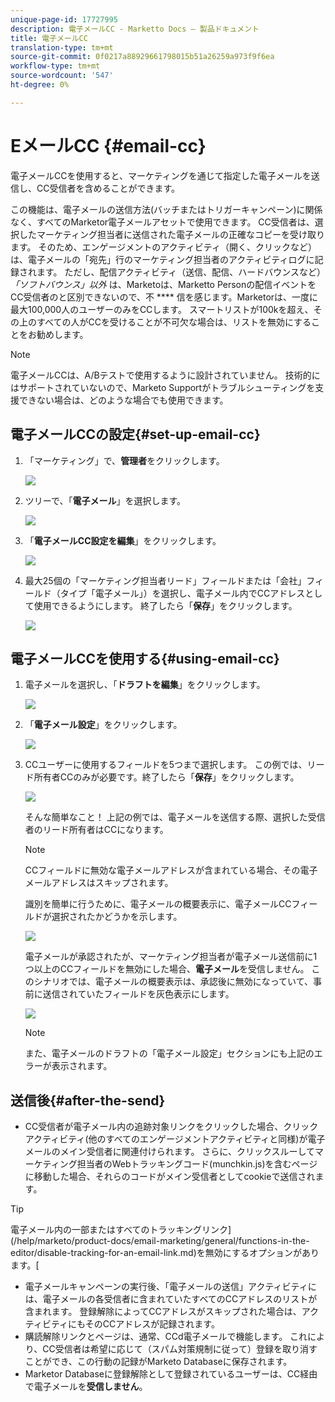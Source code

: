 ```yaml
---
unique-page-id: 17727995
description: 電子メールCC - Marketto Docs — 製品ドキュメント
title: 電子メールCC
translation-type: tm+mt
source-git-commit: 0f0217a88929661798015b51a26259a973f9f6ea
workflow-type: tm+mt
source-wordcount: '547'
ht-degree: 0%

---
```



# EメールCC {#email-cc}

電子メールCCを使用すると、マーケティングを通じて指定した電子メールを送信し、CC受信者を含めることができます。

この機能は、電子メールの送信方法(バッチまたはトリガーキャンペーン)に関係なく、すべてのMarketor電子メールアセットで使用できます。 CC受信者は、選択したマーケティング担当者に送信された電子メールの正確なコピーを受け取ります。 そのため、エンゲージメントのアクティビティ（開く、クリックなど） は、電子メールの「宛先」行のマーケティング担当者のアクティビティログに記録されます。 ただし、配信アクティビティ（送信、配信、ハードバウンスなど） _「ソフトバウンス」以外_ は、Marketoは、Marketto Personの配信イベントをCC受信者のと区別できないので、不 **** 信を感じます。Marketorは、一度に最大100,000人のユーザーのみをCCします。 スマートリストが100kを超え、その上のすべての人がCCを受けることが不可欠な場合は、リストを無効にすることをお勧めします。

>[!NOTE]
>
>電子メールCCは、A/Bテストで使用するように設計されていません。 技術的にはサポートされていないので、Marketo Supportがトラブルシューティングを支援できない場合は、どのような場合でも使用できます。

## 電子メールCCの設定{#set-up-email-cc}

1. 「マーケティング」で、**管理者**&#x200B;をクリックします。

   ![](assets/one.png)

1. ツリーで、「**電子メール**」を選択します。

   ![](assets/two.png)

1. 「**電子メールCC設定を編集**」をクリックします。

   ![](assets/three.png)

1. 最大25個の「マーケティング担当者リード」フィールドまたは「会社」フィールド（タイプ「電子メール」）を選択し、電子メール内でCCアドレスとして使用できるようにします。 終了したら「**保存**」をクリックします。

   ![](assets/four.png)

## 電子メールCCを使用する{#using-email-cc}

1. 電子メールを選択し、「**ドラフトを編集**」をクリックします。

   ![](assets/five.png)

1. 「**電子メール設定**」をクリックします。

   ![](assets/six.png)

1. CCユーザーに使用するフィールドを5つまで選択します。 この例では、リード所有者CCのみが必要です。終了したら「**保存**」をクリックします。

   ![](assets/seven.png)

   そんな簡単なこと！ 上記の例では、電子メールを送信する際、選択した受信者のリード所有者はCCになります。

   >[!NOTE]
   >
   >CCフィールドに無効な電子メールアドレスが含まれている場合、その電子メールアドレスはスキップされます。

   識別を簡単に行うために、電子メールの概要表示に、電子メールCCフィールドが選択されたかどうかを示します。

   ![](assets/eight.png)

   電子メールが承認されたが、マーケティング担当者が電子メール送信前に1つ以上のCCフィールドを無効にした場合、**電子メール**&#x200B;を受信しません。 このシナリオでは、電子メールの概要表示は、承認後に無効になっていて、事前に送信されていたフィールドを灰色表示にします。

   ![](assets/removal.png)

   >[!NOTE]
   >
   >また、電子メールのドラフトの「電子メール設定」セクションにも上記のエラーが表示されます。

## 送信後{#after-the-send}

* CC受信者が電子メール内の追跡対象リンクをクリックした場合、クリックアクティビティ(他のすべてのエンゲージメントアクティビティと同様)が電子メールのメイン受信者に関連付けられます。 さらに、クリックスルーしてマーケティング担当者のWebトラッキングコード(munchkin.js)を含むページに移動した場合、それらのコードがメイン受信者としてcookieで送信されます。

>[!TIP]
>
>電子メール内の一部またはすべてのトラッキングリンク](/help/marketo/product-docs/email-marketing/general/functions-in-the-editor/disable-tracking-for-an-email-link.md)を無効にするオプションがあります。[

* 電子メールキャンペーンの実行後、「電子メールの送信」アクティビティには、電子メールの各受信者に含まれていたすべてのCCアドレスのリストが含まれます。 登録解除によってCCアドレスがスキップされた場合は、アクティビティにもそのCCアドレスが記録されます。
* 購読解除リンクとページは、通常、CCd電子メールで機能します。 これにより、CC受信者は希望に応じて（スパム対策規制に従って）登録を取り消すことができ、この行動の記録がMarketo Databaseに保存されます。
* Marketor Databaseに登録解除として登録されているユーザーは、CC経由で電子メールを&#x200B;**受信しません**。
